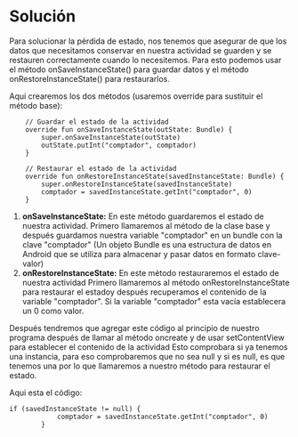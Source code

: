 # Solución

Para solucionar la pérdida de estado, nos tenemos que asegurar de que los datos que necesitamos conservar en nuestra actividad se guarden y se restauren correctamente cuando lo necesitemos. Para esto podemos usar el método onSaveInstanceState() para guardar datos y el método onRestoreInstanceState() para restaurarlos.

Aqui crearemos los dos métodos (usaremos override para sustituir el método base):
```
    // Guardar el estado de la actividad
    override fun onSaveInstanceState(outState: Bundle) {
        super.onSaveInstanceState(outState)
        outState.putInt("comptador", comptador)
    }

    // Restaurar el estado de la actividad
    override fun onRestoreInstanceState(savedInstanceState: Bundle) {
        super.onRestoreInstanceState(savedInstanceState)
        comptador = savedInstanceState.getInt("comptador", 0)
    }
```

1. __onSaveInstanceState:__ En este método guardaremos el estado de nuestra actividad. Primero llamaremos al método de la clase base y después guardamos nuestra variable "comptador" en un bundle con la clave "comptador" (Un objeto Bundle es una estructura de datos en Android que se utiliza para almacenar y pasar datos en formato clave-valor) 
2. __onRestoreInstanceState:__ En este método restauraremos el estado de nuestra actividad Primero llamaremos al método onRestoreInstanceState para restaurar el estadoy después recuperamos el contenido de la variable "comptador". Si la variable "comptador" esta vacía establecera un 0 como valor.


Después tendremos que agregar este código al principio de nuestro programa después de llamar al método oncreate y de usar setContentView para establecer el contenido de la actividad Esto comprobara si ya tenemos una instancia, para eso comprobaremos que no sea null y si es null, es que tenemos una por lo que llamaremos a nuestro método para restaurar el estado.

Aqui esta el código:
```
if (savedInstanceState != null) {
            comptador = savedInstanceState.getInt("comptador", 0)
        }
```

